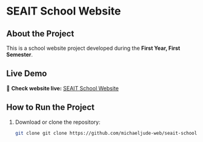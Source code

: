 # SEAIT School Website  

## About the Project  
This is a school website project developed during the **First Year, First Semester**.  


## Live Demo  
🔗 **Check website live:** [SEAIT School Website](https://michaeljude-web.github.io/seait-school-website/)  

## How to Run the Project  
1. Download or clone the repository:  
   ```bash
   git clone git clone https://github.com/michaeljude-web/seait-school-website.git
